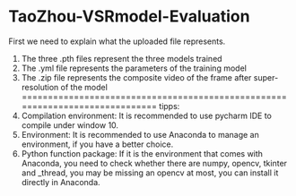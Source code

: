 # TaoZhou-VSRmodel-Evaluation
First we need to explain what the uploaded file represents.
1. The three .pth files represent the three models trained
2. The .yml file represents the parameters of the training model
3. The .zip file represents the composite video of the frame after super-resolution of the model
=============================================================================
tipps:
1. Compilation environment: It is recommended to use pycharm IDE to compile under window 10.
2. Environment: It is recommended to use Anaconda to manage an environment, if you have a better choice.
3. Python function package: If it is the environment that comes with Anaconda, you need to check whether there are  numpy, opencv, tkinter and _thread, you may be missing an opencv at most, you can install it directly in Anaconda.
